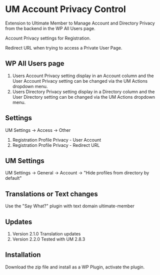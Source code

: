 # UM Account Privacy Control
Extension to Ultimate Member to Manage Account and Directory Privacy from the backend in the WP All Users page.

Account Privacy settings for Registration.

Redirect URL when trying to access a Private User Page.

## WP All Users page 
1. Users Account Privacy setting display in an Account column and the User Account Privacy setting can be changed via the UM Actions dropdown menu.
2. Users Directory Privacy setting display in a Directory column and the User Directory setting can be changed via the UM Actions dropdown menu.

## Settings
UM Settings -> Access -> Other
1. Registration Profile Privacy - User Account
2. Registration Profile Privacy - Redirect URL

## UM Settings
UM Settings -> General -> Account -> "Hide profiles from directory by default"

## Translations or Text changes
Use the "Say What?" plugin with text domain ultimate-member

## Updates
1. Version 2.1.0 Translation updates
2. Version 2.2.0 Tested with UM 2.8.3

## Installation
Download the zip file and install as a WP Plugin, activate the plugin.
